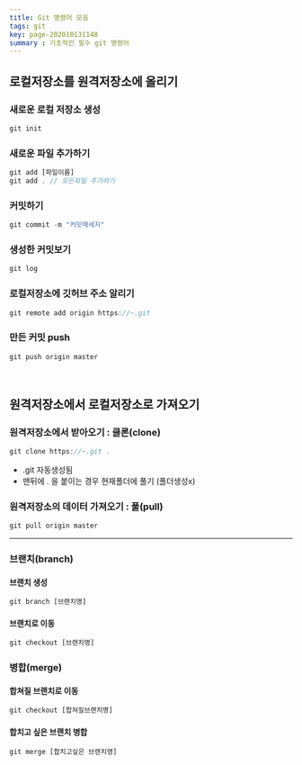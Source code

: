 ```yaml
---
title: Git 명령어 모음
tags: git
key: page-202010131148
summary : 기초적인 필수 git 명령어
---
```


## 로컬저장소를 원격저장소에 올리기
### 새로운 로컬 저장소 생성
```javascript
git init
```
### 새로운 파일 추가하기
```javascript
git add [파일이름]
git add . // 모든파일 추가하기
```
### 커밋하기
```javascript
git commit -m "커밋메세지"
```
### 생성한 커밋보기
```javascript
git log
```
### 로컬저장소에 깃허브 주소 알리기
```javascript
git remote add origin https://~.git
```

### 만든 커밋 push
```javascript
git push origin master
```
<br/>

## 원격저장소에서 로컬저장소로 가져오기
### 원격저장소에서 받아오기 : 클론(clone)
```javascript
git clone https://~.git .
```
- .git 자동생성됨
- 맨뒤에 . 을 붙이는 경우 현재폴더에 풀기 (폴더생성x)

### 원격저장소의 데이터 가져오기 : 풀(pull)
```javascript
git pull origin master
```
---

### 브랜치(branch)
#### 브랜치 생성
```javascript
git branch [브랜치명]
```
#### 브랜치로 이동
```javascript
git checkout [브랜치명]
```

### 병합(merge)
#### 합쳐질 브랜치로 이동
```javascript
git checkout [합쳐질브랜치명]
```
#### 합치고 싶은 브랜치 병합
```javascript
git merge [합치고싶은 브랜치명]
```


<br/><br/><br/><br/>
